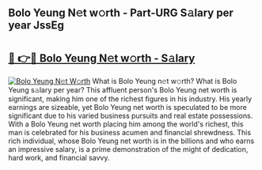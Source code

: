 ## Bolo Yeung N𝚎t w𝚘rth - Part-URG S𝚊lary per year JssEg

# <h2><a href="http://gc4j2j.nevu.top/?p=Bolo+Yeung">🔗 👉🔴 Bolo Yeung N𝚎t w𝚘rth - S𝚊lary</a></h2>

[![Bolo Yeung N𝚎t W𝚘rth](https://i.imgur.com/Oavwk0R.jpeg)](http://gc4j2j.nevu.top/?p=Bolo+Yeung)
What is Bolo Yeung n𝚎t w𝚘rth? What is Bolo Yeung s𝚊lary per year?
This affluent person's Bolo Yeung net worth is significant, making him one of the richest figures in his industry. His yearly earnings are sizeable, yet Bolo Yeung net worth is speculated to be more significant due to his varied business pursuits and real estate possessions. With a Bolo Yeung net worth placing him among the world's richest, this man is celebrated for his business acumen and financial shrewdness. This rich individual, whose Bolo Yeung net worth is in the billions and who earns an impressive salary, is a prime demonstration of the might of dedication, hard work, and financial savvy.
